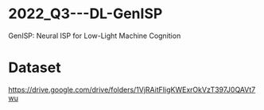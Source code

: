 # 2022_Q3---DL-GenISP
GenISP: Neural ISP for Low-Light Machine Cognition


# Dataset
https://drive.google.com/drive/folders/1VjRAitFIigKWExrOkVzT397J0QAVt7wu
